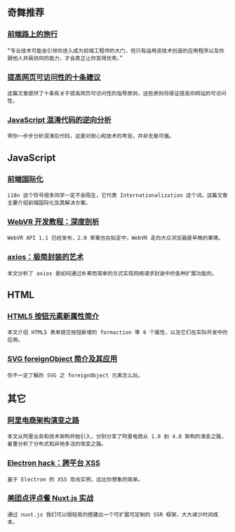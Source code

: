 
## 奇舞推荐

### [前端路上的旅行](http://www.w3cplus.com/front-end-trip-on-road.html)

    “专业技术可能会引领你进入成为前端工程师的大门，但只有运用该技术创造的应用程序以及你跟他人并肩协同的能力，才会真正让你变得优秀。”

### [提高网页可访问性的十条建议](http://www.w3cplus.com/wai-aria/web-accessibility.html)

    这篇文章提供了十条有关于提高网页可访问性的指导原则，这些原则将保证提高你网站的可访问性。

### [JavaScript 混淆代码的逆向分析](http://www.zcfy.cc/article/reverse-engineering-one-line-of-javascript-3615.html)

    带你一步步分析混淆后代码，这是对耐心和技术的考验，并非无章可循。

## JavaScript

### [前端国际化](https://github.com/sundway/blog/issues/9)

    i18n 这个符号很多同学一定不会陌生，它代表 Internationalization 这个词。这篇文章主要介绍前端国际化及其解决方案。

### [WebVR 开发教程：深度剖析](https://zhuanlan.zhihu.com/p/28324884)

    WebVR API 1.1 已经发布，2.0 草案也在拟定中，WebVR 走向大众浏览器是早晚的事情。

### [axios：极简封装的艺术](https://zhuanlan.zhihu.com/p/28396592)

    本文分析了 axios 是如何通过朴素而简单的方式实现网络请求封装中的各种扩展功能的。

## HTML

### [HTML5 按钮元素新属性简介](http://www.zhangxinxu.com/wordpress/2017/08/html5-button-formaction-formenctype-formmethod-formtarget/)

    本文介绍 HTML5 表单提交按钮新增的 formaction 等 6 个属性，以及它们在实际开发中的应用。

### [SVG foreignObject 简介及其应用](http://www.zhangxinxu.com/wordpress/2017/08/svg-foreignobject/)

    你不一定了解的 SVG 之 foreignObject 元素怎么玩。

## 其它

### [阿里电商架构演变之路](https://yq.aliyun.com/articles/161190)

    本文从阿里业务和技术架构开始引入，分别分享了阿里电商从 1.0 到 4.0 架构的演变之路，着重分析了分布式和异地多活的改变之路。

### [Electron hack：跨平台 XSS](https://mp.weixin.qq.com/s/DgjJ6uKtuUPFQhgztL69RQ)

    基于 Electron 的 XSS 攻击实例，远比你想象的简单。

### [美团点评点餐 Nuxt.js 实战](https://juejin.im/post/598aabe96fb9a03c335a8dde)

    通过 nuxt.js 我们可以很轻易的搭建出一个可扩展可定制的 SSR 框架，大大减少时间成本。

